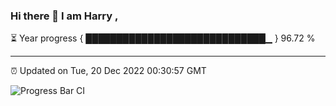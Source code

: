 ### Hi there 👋 I am Harry , 

⏳ Year progress { █████████████████████████████▁ } 96.72 %

---

⏰ Updated on Tue, 20 Dec 2022 00:30:57 GMT

![Progress Bar CI](https://github.com/duykhang68/duykhang68/workflows/Progress%20Bar%20CI/badge.svg)
